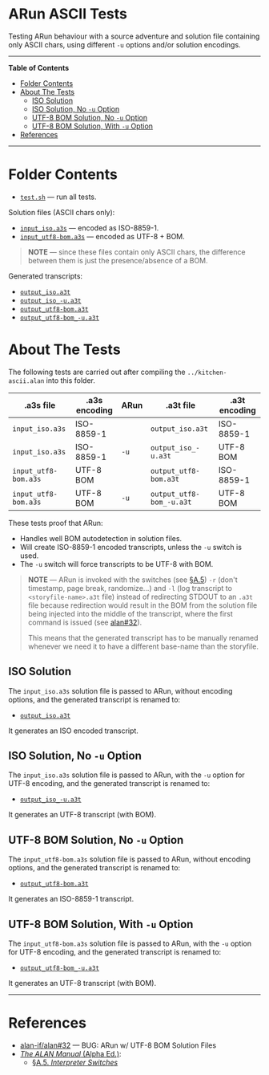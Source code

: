# ARun ASCII Tests

Testing ARun behaviour with a source adventure and solution file containing only ASCII chars, using different `-u` options and/or solution encodings.


-----

**Table of Contents**

<!-- MarkdownTOC autolink="true" bracket="round" autoanchor="false" lowercase="only_ascii" uri_encoding="true" levels="1,2,3" -->

- [Folder Contents](#folder-contents)
- [About The Tests](#about-the-tests)
    - [ISO Solution](#iso-solution)
    - [ISO Solution, No `-u` Option](#iso-solution-no-u-option)
    - [UTF-8 BOM Solution, No `-u` Option](#utf-8-bom-solution-no-u-option)
    - [UTF-8 BOM Solution, With `-u` Option](#utf-8-bom-solution-with-u-option)
- [References](#references)

<!-- /MarkdownTOC -->

-----

# Folder Contents

- [`test.sh`][test.sh] — run all tests.

Solution files (ASCII chars only):

- [`input_iso.a3s`][input_iso.a3s] — encoded as ISO-8859-1.
- [`input_utf8-bom.a3s`][input_utf8-bom.a3s] — encoded as UTF-8 + BOM.

> **NOTE** — since these files contain only ASCII chars, the difference between them is just the presence/absence of a BOM.

Generated transcripts:

- [`output_iso.a3t`][output_iso.a3t]
- [`output_iso_-u.a3t`][output_iso_-u.a3t]
- [`output_utf8-bom.a3t`][output_utf8-bom.a3t]
- [`output_utf8-bom_-u.a3t`][output_utf8-bom_-u.a3t]


# About The Tests

The following tests are carried out after compiling the `../kitchen-ascii.alan` into this folder.

|      .a3s file       | .a3s encoding | ARun |        .a3t file         | .a3t encoding |
|----------------------|---------------|------|--------------------------|---------------|
| `input_iso.a3s`      | ISO-8859-1    |      | `output_iso.a3t`         | ISO-8859-1    |
| `input_iso.a3s`      | ISO-8859-1    | `-u` | `output_iso_-u.a3t`      | UTF-8 BOM     |
| `input_utf8-bom.a3s` | UTF-8 BOM     |      | `output_utf8-bom.a3t`    | ISO-8859-1    |
| `input_utf8-bom.a3s` | UTF-8 BOM     | `-u` | `output_utf8-bom_-u.a3t` | UTF-8 BOM     |

These tests proof that ARun:

- Handles well BOM autodetection in solution files.
- Will create ISO-8859-1 encoded transcripts, unless the `-u` switch is used.
- The `-u` switch will force transcripts to be UTF-8 with BOM.


> **NOTE** — ARun is invoked with the switches (see [§A.5]) `-r` (don't timestamp, page break, randomize…) and `-l` (log transcript to `<storyfile-name>.a3t` file) instead of redirecting STDOUT to an `.a3t` file because redirection would result in the BOM from the solution file being injected into the middle of the transcript, where the first command is issued (see [alan#32]).
>
> This means that the generated transcript has to be manually renamed whenever we need it to have a different base-name than the storyfile.

## ISO Solution

The `input_iso.a3s` solution file is passed to ARun, without encoding options, and the generated transcript is renamed to:

- [`output_iso.a3t`][output_iso.a3t]

It generates an ISO encoded transcript.


## ISO Solution, No `-u` Option

The `input_iso.a3s` solution file is passed to ARun, with the `-u` option for UTF-8 encoding, and the generated transcript is renamed to:

- [`output_iso_-u.a3t`][output_iso_-u.a3t]

It generates an UTF-8 transcript (with BOM).


## UTF-8 BOM Solution, No `-u` Option

The `input_utf8-bom.a3s` solution file is passed to ARun, without encoding options, and the generated transcript is renamed to:

- [`output_utf8-bom.a3t`][output_utf8-bom.a3t]

It generates an ISO-8859-1 transcript.


## UTF-8 BOM Solution, With `-u` Option

The `input_utf8-bom.a3s` solution file is passed to ARun, with the `-u` option for UTF-8 encoding, and the generated transcript is renamed to:

- [`output_utf8-bom_-u.a3t`][output_utf8-bom_-u.a3t]

It generates an UTF-8 transcript (with BOM).


-------------------------------------------------------------------------------

# References

- [alan-if/alan#32][alan#32] — BUG: ARun w/ UTF-8 BOM Solution Files
- [_The ALAN Manual_ (Alpha Ed.)]:
    + [§A.5. _Interpreter Switches_][§A.5]


<!-----------------------------------------------------------------------------
                               REFERENCE LINKS
------------------------------------------------------------------------------>

<!-- project files and folders -->

[test.sh]: ./test.sh

[input_iso.a3s]: ./input_iso.a3s
[input_utf8-bom.a3s]: ./input_utf8-bom.a3s


[output_iso.a3t]: ./output_iso.a3t
[output_iso_-u.a3t]: ./output_iso_-u.a3t
[output_utf8-bom.a3t]: ./output_utf8-bom.a3t
[output_utf8-bom_-u.a3t]: ./output_utf8-bom_-u.a3t

<!-- ALAN Manual -->


[_The ALAN Manual_ (Alpha Ed.)]: https://alan-if.github.io/alan-docs/manual-alpha/manual.html

[§A.5]: https://alan-if.github.io/alan-docs/manual-alpha/manual.html#_interpreter_switches "The ALAN Manual (Alpha Ed) » §A.5. Interpreter Switches"

<!-- Issues -->

[alan#32]: https://github.com/alan-if/alan/issues/32 "Issue #32 at alan-if/alan — BUG: ARun w/ UTF-8 BOM Solution Files"

<!-- EOF -->
